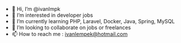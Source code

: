 - 👋 Hi, I’m @ivanlmpk
- 👀 I’m interested in developer jobs
- 🌱 I’m currently learning PHP, Laravel, Docker, Java, Spring, MySQL
- 💞️ I’m looking to collaborate on jobs or freelances
- 📫 How to reach me : ivanlempek@hotmail.com

<!---
ivanlmpk/ivanlmpk is a ✨ special ✨ repository because its `README.md` (this file) appears on your GitHub profile.
You can click the Preview link to take a look at your changes.
--->
